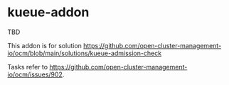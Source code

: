 # kueue-addon

TBD

This addon is for solution https://github.com/open-cluster-management-io/ocm/blob/main/solutions/kueue-admission-check

Tasks refer to https://github.com/open-cluster-management-io/ocm/issues/902. 
